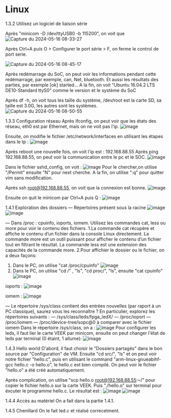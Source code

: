 # Linux

1.3.2 Utilisez un logiciel de liaison série

Après "minicom -D /dev/ttyUSB0 -b 115200", on voit que 
![Capture du 2024-05-16 08-33-27](https://github.com/ZHANGENSEA/Linux/assets/149954066/d16cbd98-777d-4ad4-8f05-f86584325703)

Après Ctrl+A puis O > Configurer le port série > F, on ferme le control de port serie. 

![Capture du 2024-05-16 08-45-17](https://github.com/ZHANGENSEA/Linux/assets/149954066/74170134-2a4d-451c-b351-353bbcbd265b)

Après redémarrage du SoC, on peut voir les informations pendant cette redémarrage, par exemple, can, Net, bluetooth. Et aussi les résultats des parties, par exemple [ok] started...
A la fin, on voit "Ubuntu 16.04.2 LTS DE10-Standard ttyS0" comme le version et le système du SoC

Après df -h, on voit tous les taille du système, /dev/root est la carte SD, sa taille est 3.0G, les autres sont les systèmes.
![Capture du 2024-05-16 08-50-55](https://github.com/ZHANGENSEA/Linux/assets/149954066/4db762af-e407-4f55-b242-a909bbdf86cf)

1.3.3 Configuration réseau
Après ifconfig, on peut voir que les états des réseau, eth0 est par Ethernet, mais on ne voit pas l'ip.
![image](https://github.com/ZHANGENSEA/Linux/assets/149954066/0d888d5e-7157-456b-88b6-35df516f3834)

Ensuite, on modifie le fichier /etc/network/interfaces en utilisant les étapes dans le tp : 
![image](https://github.com/ZHANGENSEA/Linux/assets/149954066/696afcbd-a220-4a8e-a394-b7621573c4b4)

Après reboot une nouvelle fois, on voit l'ip est : 192.168.88.55
Après ping 192.168.88.55, on peut voir la communication entre le pc et le SOC.
![image](https://github.com/ZHANGENSEA/Linux/assets/149954066/6a686e9a-f8f7-41e8-8e31-81786bcb5483)

Dans le fichier sshd_config, on voit :
![image](https://github.com/ZHANGENSEA/Linux/assets/149954066/803b90da-5c9e-4b26-924d-585552e12b41)
Pour le chercher,on utilise "/Permit" ensuite "N" pour next cherche. A la fin, on utilise ":q" pour quitter vim sans modification.

Après ssh root@192.168.88.55, on voit que la connexion est bonne.
![image](https://github.com/ZHANGENSEA/Linux/assets/149954066/5138c743-ea32-4929-ad43-917f52282f33)

Ensuite on quit le minicom par Ctrl+A puis Q :
![image](https://github.com/ZHANGENSEA/Linux/assets/149954066/221d8aa4-2957-4748-bda1-5f07f5e1b9a5)

1.4.1 Exploration des dossiers 
— Répertoires présent sous la racine
![image](https://github.com/ZHANGENSEA/Linux/assets/149954066/f3f17b20-9b75-40b0-a318-c571c67c8c2f)
![image](https://github.com/ZHANGENSEA/Linux/assets/149954066/0d4ecc41-406c-41be-8cd1-413a2b3210d8)

— Dans /proc : cpuinfo, ioports, iomem. Utilisez les commandes cat, less ou more pour voir le contenu des fichiers.
1.La commande cat récupère et affiche le contenu d’un fichier dans la console Linux directement. La commande more est un outil puissant pour afficher le contenu d’un fichier tout en filtrant le résultat. La commande less est une extension des capacités de la commande more. 
2.Pour affichier le dossier ou le fichier, on a deux façons:
1) Dans le PC, on utilise "cat /proc/cpuinfo"
![image](https://github.com/ZHANGENSEA/Linux/assets/149954066/92d0eb19-bdb3-43d8-85de-8a7b534ba2b1)
2) Dans le PC, on utilise "cd /" , "ls", "cd proc/", "ls", ensuite "cat cpuinfo"
![image](https://github.com/ZHANGENSEA/Linux/assets/149954066/6942a1b5-2e87-4223-a975-b0164d0988b4)

ioports :
![image](https://github.com/ZHANGENSEA/Linux/assets/149954066/323d2305-a6dd-4a82-b329-3563bfcf294d)

iomem :
![image](https://github.com/ZHANGENSEA/Linux/assets/149954066/2f9c66b3-e345-496e-bc7e-420973374abe)

— Le répertoire /sys/class contient des entrées nouvelles (par raport à un PC classique), saurez vous les reconnaître ? En particulier, explorez les répertoires suivants :
— /sys/class/leds/fpga_ledX/
— /proc/ioport
— /proc/iomem
— /proc/device-tree/sopc@0 à comparer avec le fichier iomem
Dans le répertoire /sys/class, on a :
![image](https://github.com/ZHANGENSEA/Linux/assets/149954066/90b49c9c-728c-404a-9f79-9859243ffae2)
Pour configurer les leds, il faut lier le carte VEEK par minicom, ensuite on peut changer l'état de leds par terminal (0 étaint, 1 allume):
![image](https://github.com/ZHANGENSEA/Linux/assets/149954066/8a90d248-5184-4b8f-a59a-0d9ef53bd038)

1.4.3 Hello world 
D'abord, il faut choisir le "Dossiers partagés" dans le bon source par "Configuration" de VM. Ensuite "cd src/", "ls" et on peut voir notre fichier "hello.c", puis en utilisant le command "arm-linux-gnueabihf-gcc hello.c -o hello.o", le hello.c est bien compilé. On peut voir le fichier "hello.o" a été créé automatiquement.

Après complication, on utilise "scp hello.o root@192.168.88.55:~/" pour copier le fichier hello.o sur la carte VEEK. Puis "./hello.o" sur terminal pour éxcuter le programme hello.c. Le résultat est :
![image](https://github.com/ZHANGENSEA/Linux/assets/149954066/d4bb0ab6-33ff-4106-8531-596e8c4d3388)
![image](https://github.com/ZHANGENSEA/Linux/assets/149954066/87d9fda6-aab2-4744-a9f9-f7154462675f)

1.4.4 Accès au matériel
On a fait dans la partie 1.4.1.

1.4.5 Chenillard 
On le fait led.c et réalsé correcetment.





